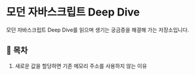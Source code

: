 # 모던 자바스크립트 Deep Dive

모던 자바스크립트 Deep Dive를 읽으며 생기는 궁금증을 해결해 가는 저장소입니다.

## :whale2: 목차

1. 새로운 값을 할당하면 기존 메모리 주소를 사용하지 않는 이유